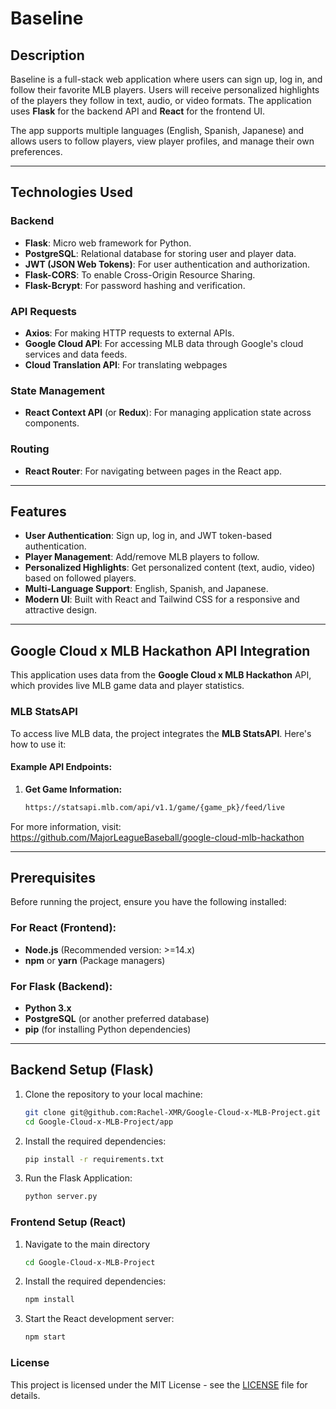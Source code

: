 # Baseline

## Description

Baseline is a full-stack web application where users can sign up, log in, and follow their favorite MLB players. Users will receive personalized highlights of the players they follow in text, audio, or video formats. The application uses **Flask** for the backend API and **React** for the frontend UI. 

The app supports multiple languages (English, Spanish, Japanese) and allows users to follow players, view player profiles, and manage their own preferences.

---

## Technologies Used
### Backend
- **Flask**: Micro web framework for Python.
- **PostgreSQL**: Relational database for storing user and player data.
- **JWT (JSON Web Tokens)**: For user authentication and authorization.
- **Flask-CORS**: To enable Cross-Origin Resource Sharing.
- **Flask-Bcrypt**: For password hashing and verification.

### API Requests
- **Axios**: For making HTTP requests to external APIs.
- **Google Cloud API**: For accessing MLB data through Google's cloud services and data feeds.
- **Cloud Translation API**: For translating webpages

### State Management
- **React Context API** (or **Redux**): For managing application state across components.

### Routing
- **React Router**: For navigating between pages in the React app.

---

## Features

- **User Authentication**: Sign up, log in, and JWT token-based authentication.
- **Player Management**: Add/remove MLB players to follow.
- **Personalized Highlights**: Get personalized content (text, audio, video) based on followed players.
- **Multi-Language Support**: English, Spanish, and Japanese.
- **Modern UI**: Built with React and Tailwind CSS for a responsive and attractive design.

---

## Google Cloud x MLB Hackathon API Integration

This application uses data from the **Google Cloud x MLB Hackathon** API, which provides live MLB game data and player statistics.

### MLB StatsAPI
To access live MLB data, the project integrates the **MLB StatsAPI**. Here's how to use it:

#### Example API Endpoints:
1. **Get Game Information:**
   ```bash
   https://statsapi.mlb.com/api/v1.1/game/{game_pk}/feed/live

For more information, visit: https://github.com/MajorLeagueBaseball/google-cloud-mlb-hackathon

---

## Prerequisites

Before running the project, ensure you have the following installed:

### For React (Frontend):
- **Node.js** (Recommended version: >=14.x)
- **npm** or **yarn** (Package managers)

### For Flask (Backend):
- **Python 3.x**
- **PostgreSQL** (or another preferred database)
- **pip** (for installing Python dependencies)

---

## Backend Setup (Flask)

1. Clone the repository to your local machine:
   ```bash
   git clone git@github.com:Rachel-XMR/Google-Cloud-x-MLB-Project.git
   cd Google-Cloud-x-MLB-Project/app
   
2. Install the required dependencies: 
   ```bash
   pip install -r requirements.txt

3. Run the Flask Application:
   ```python 
   python server.py
   
### Frontend Setup (React)

1. Navigate to the main directory
   ```bash
   cd Google-Cloud-x-MLB-Project
   
2. Install the required dependencies:
   ```bash
   npm install

3. Start the React development server: 
   ```bash
   npm start

### License
This project is licensed under the MIT License - see the [LICENSE](LICENSE) file for details.
